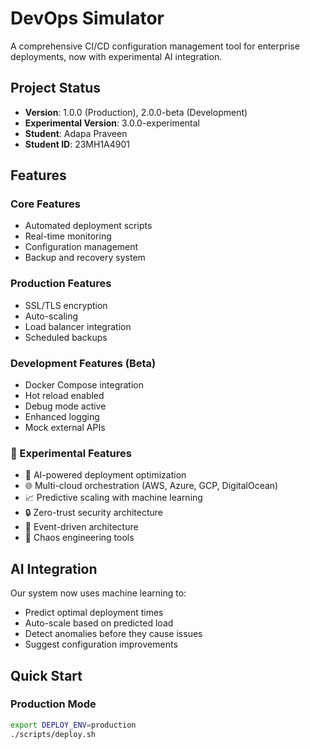 # DevOps Simulator

A comprehensive CI/CD configuration management tool for enterprise deployments, now with experimental AI integration.

## Project Status
- **Version**: 1.0.0 (Production), 2.0.0-beta (Development)
- **Experimental Version**: 3.0.0-experimental
- **Student**: Adapa Praveen
- **Student ID**: 23MH1A4901


## Features

### Core Features
- Automated deployment scripts
- Real-time monitoring
- Configuration management
- Backup and recovery system

### Production Features
- SSL/TLS encryption
- Auto-scaling
- Load balancer integration
- Scheduled backups

### Development Features (Beta)
- Docker Compose integration
- Hot reload enabled
- Debug mode active
- Enhanced logging
- Mock external APIs

### 🚀 Experimental Features
- 🤖 AI-powered deployment optimization
- 🌐 Multi-cloud orchestration (AWS, Azure, GCP, DigitalOcean)
- 📈 Predictive scaling with machine learning
- 🔒 Zero-trust security architecture
- 🌊 Event-driven architecture
- 🎯 Chaos engineering tools

## AI Integration
Our system now uses machine learning to:
- Predict optimal deployment times
- Auto-scale based on predicted load
- Detect anomalies before they cause issues
- Suggest configuration improvements

## Quick Start

### Production Mode
```bash
export DEPLOY_ENV=production
./scripts/deploy.sh

